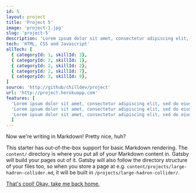 ```yaml
---
id: 5
layout: project
title: 'Project 5'
image: 'project-1.jpg'
slug: 'project-5'
description: 'Lorem ipsum dolor sit amet, consectetur adipiscing elit, sed do eiusmod tempor incididunt ut labore et dolore magna aliqua. Netus et malesuada fames ac turpis egestas integer eget aliquet.'
tech: 'HTML, CSS and Javascript'
allTech: [
  { categoryId: 1, skillId: 3},
  { categoryId: 2, skillId: 1},
  { categoryId: 2, skillId: 2},
  { categoryId: 2, skillId: 7},
  { categoryId: 3, skillId: 9},
]
source: 'http://github/chilldev/project'
url: 'http://project.herokuapp.com'
features: [
  'Lorem ipsum dolor sit amet, consectetur adipiscing elit, sed do eiusmod tempor incididunt ut labore  et dolore magna aliqua. Netus et malesuada fames ac turpis egestas integer eget aliquet. Cursus  euismod quis viverra nibh cras pulvinar mattis nunc.',
  'Lorem ipsum dolor sit amet, consectetur adipiscing elit, sed do eiusmod tempor incididunt ut labore  et dolore magna aliqua. Netus et malesuada fames ac turpis egestas integer eget aliquet. Cursus  euismod quis viverra nibh cras pulvinar mattis nunc.',
  'Lorem ipsum dolor sit amet, consectetur adipiscing elit, sed do eiusmod tempor incididunt ut labore  et dolore magna aliqua. Netus et malesuada fames ac turpis egestas integer eget aliquet. Cursus  euismod quis viverra nibh cras pulvinar mattis nunc.'
  ]
---
```


Now we're writing in Markdown! Pretty nice, huh?

This starter has out-of-the-box support for basic Markdown rendering. The `content/` directory is where you put all of your Markdown content in. Gatsby will build your pages out of it. Gatsby will also follow the directory structure of your files too, so when you store a page at e.g. `content/projects/large-hadron-collider.md`, it will be built in `/projects/large-hadron-collider/`.

[That's cool! Okay, take me back home.](/)
